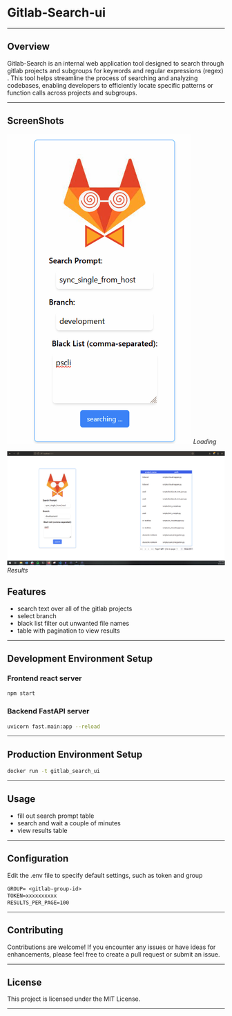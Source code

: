# Gitlab-Search-ui

---
## Overview


Gitlab-Search is an internal  web application tool designed to search through gitlab projects and subgroups for keywords and regular expressions (regex) . This tool helps streamline the process of searching and analyzing codebases, enabling developers to efficiently locate specific patterns or function calls across projects and subgroups.


---
## ScreenShots

![](eyes.gif)
*Loading*

![](results.jpg)
*Results*
## Features
- search text over all of the gitlab projects
- select branch
- black list filter out unwanted file names
- table with pagination to view results
---

## Development Environment Setup

### Frontend react server
```bash
npm start
```
### Backend FastAPI server
```bash
uvicorn fast.main:app --reload
```
---
## Production Environment Setup
```bash
docker run -t gitlab_search_ui
```
---
## Usage
- fill out search prompt table 
- search and wait a couple of minutes
- view results table

---
## Configuration

Edit the .env file to specify default settings, such as token and group

```env
GROUP= <gitlab-group-id>
TOKEN=xxxxxxxxxx
RESULTS_PER_PAGE=100
```
---
## Contributing

Contributions are welcome! If you encounter any issues or have ideas for enhancements, please feel free to create a pull request or submit an issue.

---
## License

This project is licensed under the MIT License.

---


